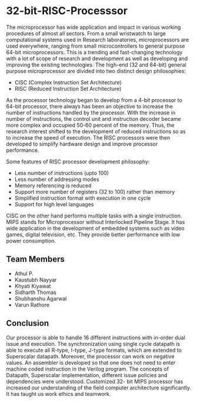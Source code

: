 # 32-bit-RISC-Processsor
The microprocessor has wide application and impact in various working procedures of almost
all sectors. From a small wristwatch to large computational systems used in Research
laboratories, microprocessors are used everywhere, ranging from small microcontrollers to
general purpose 64-bit microprocessors. This is a trending and fast-changing technology with
a lot of scope of research and development as well as developing and improving the existing
technologies. 
The high-end (32 and 64-bit) general purpose microprocessor are divided into two distinct
design philosophies:
- CISC (Complex Instruction Set Architecture)
- RISC (Reduced Instruction Set Architecture)

As the processor technology began to develop from a 4-bit processor to 64-bit processor, there
always has been an objective to increase the number of instructions handled by the processor.
With the increase in number of instructions, the control unit and instruction decoder became
more complex and occupied 50-60 percent of the memory. Thus, the research interest shifted
to the development of reduced instructions so as to increase the speed of execution. The RISC
processors were then developed to simplify hardware design and improve processor
performance.

Some features of RISC processor development philosophy:
- Less number of instructions (upto 100)
- Less number of addressing modes
- Memory referencing is reduced
- Support more number of registers (32 to 100) rather than memory
- Simplified instruction format with execution in one cycle
- Support for high level languages 

CISC on the other hand performs multiple tasks with a single instruction.
MIPS stands for Microprocessor without Interlocked Pipeline Stage. It has wide application in
the development of embedded systems such as video games, digital television, etc. They
provide better performance with low power consumption.

## Team Members
- Athul P.
- Kaustubh Nayyar
- Khyati Kiyawat
- Sidharth Thomas
- Shubhanshu Agarwal
- Varun Rathore

## Conclusion
Our processor is able to handle 16 different instructions with in-order dual issue and
execution. The synchronization using single cycle datapath is able to execute all R-type, I-type,
J-type formats, which are extended to Superscalar datapath. Moreover, the processor can
work on negative values. An assembler is developed so that one does not need to enter
machine coded instruction in the Verilog program. The concepts of Datapath, Superscalar
implementation, different issue policies and dependencies were understood. Customized 32-
bit MIPS processor has increased our understanding of the field computer architecture
significantly. It has taught us work ethics and teamwork.
